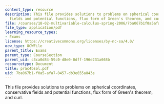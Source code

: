 ```yaml
---
content_type: resource
description: This file provides solutions to problems on spherical coordinates, conservative
  fields and potential functions, flux form of Green's theorem, and curl.
file: /courses/18-02-multivariable-calculus-spring-2006/7ba067b1f0a5afa78457db3e655a843e_prac4bsol.pdf
file_type: application/pdf
learning_resource_types:
- Exams
license: https://creativecommons.org/licenses/by-nc-sa/4.0/
ocw_type: OCWFile
parent_title: Exams
parent_type: CourseSection
parent_uid: c3ca0d84-59c0-d8e0-0dff-196e231a668b
resourcetype: Document
title: prac4bsol.pdf
uid: 7ba067b1-f0a5-afa7-8457-db3e655a843e
---
```

This file provides solutions to problems on spherical coordinates, conservative fields and potential functions, flux form of Green's theorem, and curl.